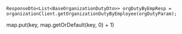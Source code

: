 ```
ResponseDto<List<BaseOrganizationDutyDto>> orgDutyByEmpResp = organizationClient.getOrganizationDutyByEmployee(orgDutyParam);
```



map.put(key, map.getOrDefault(key, 0) + 1)
